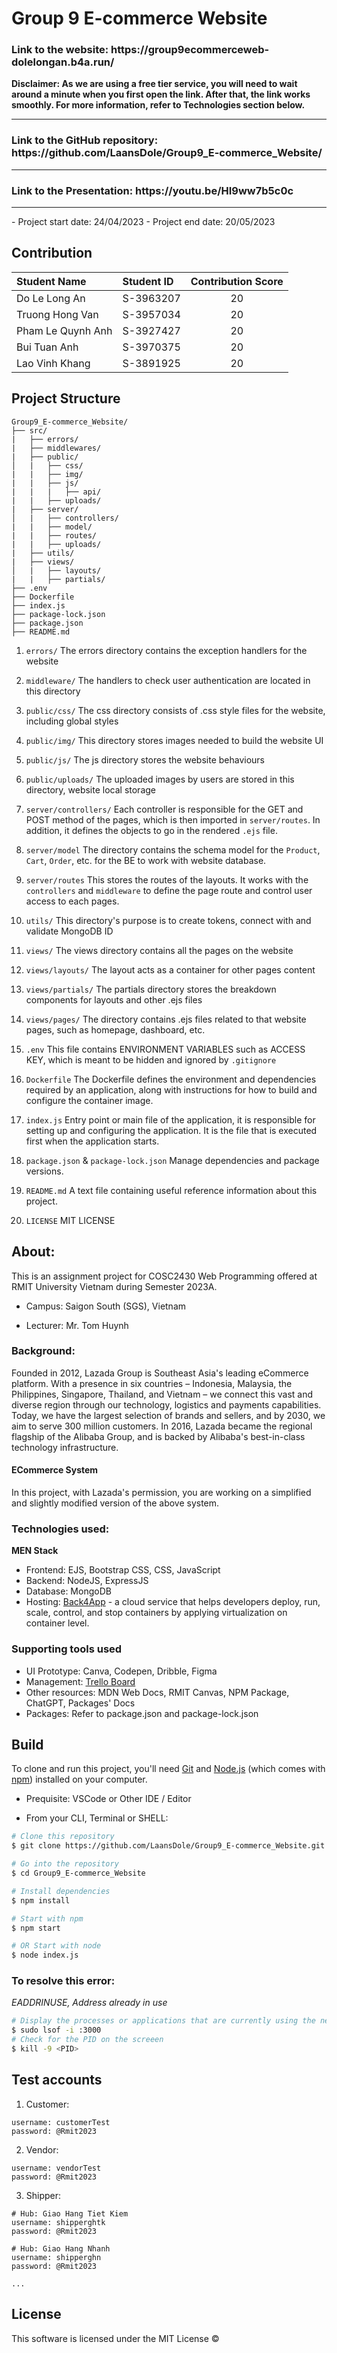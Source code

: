 # Group 9 E-commerce Website
<h3>Link to the website: https://group9ecommerceweb-dolelongan.b4a.run/</h3>
<strong>Disclaimer: As we are using a free tier service, you will need to wait around a minute when you first open the link. After that, the link works smoothly. For more information, refer to Technologies section below.</strong>
<hr>
<h3> Link to the GitHub repository: https://github.com/LaansDole/Group9_E-commerce_Website/ </h3>
<hr>
<h3>Link to the Presentation: https://youtu.be/HI9ww7b5c0c </h3>
<hr>
- Project start date: 24/04/2023
- Project end date: 20/05/2023

## Contribution

| Student Name      | Student ID | Contribution Score |
| :---------------- | :--------- | :----------------: |
| Do Le Long An     | S-3963207  |         20         |
| Truong Hong Van   | S-3957034  |         20         |
| Pham Le Quynh Anh | S-3927427  |         20         |
| Bui Tuan Anh      | S-3970375  |         20         |
| Lao Vinh Khang    | S-3891925  |         20         |

## Project Structure

```
Group9_E-commerce_Website/
├── src/
|   ├── errors/
|   ├── middlewares/
|   ├── public/
│   |   ├── css/
|   |   ├── img/
|   |   ├── js/
|   |   |   ├── api/
|   |   ├── uploads/
|   ├── server/
│   |   ├── controllers/
|   |   ├── model/
|   |   ├── routes/
|   |   ├── uploads/
|   ├── utils/
|   ├── views/
│   |   ├── layouts/
|   |   ├── partials/
├── .env
├── Dockerfile
├── index.js
├── package-lock.json
├── package.json
├── README.md
```

1. `errors/`
The errors directory contains the exception handlers for the website

2. `middleware/`
The handlers to check user authentication are located in this directory

3. `public/css/`
The css directory consists of .css style files for the website, including global styles

4. `public/img/`
This directory stores images needed to build the website UI

5. `public/js/`
The js directory stores the website behaviours

6. `public/uploads/`
The uploaded images by users are stored in this directory, website local storage

7. `server/controllers/`
Each controller is responsible for the GET and POST method of the pages, which is then imported in `server/routes`. In addition, it defines the objects to go in the rendered `.ejs` file.

8. `server/model`
The directory contains the schema model for the `Product`, `Cart`, `Order`, etc. for the BE to work with website database.

9. `server/routes` 
This stores the routes of the layouts. It works with the `controllers` and `middleware` to define the page route and control user access to each pages.

10. `utils/`
This directory's purpose is to create tokens, connect with and validate MongoDB ID

11. `views/`
The views directory contains all the pages on the website

12. `views/layouts/`
The layout acts as a container for other pages content

13. `views/partials/`
The partials directory stores the breakdown components for layouts and other .ejs files

14. `views/pages/`
The directory contains .ejs files related to that website pages, such as homepage, dashboard, etc.

15. `.env`
This file contains ENVIRONMENT VARIABLES such as ACCESS KEY, which is meant to be hidden and ignored by `.gitignore`

16. `Dockerfile`
The Dockerfile defines the environment and dependencies required by an application, along with instructions for how to build and configure the container image.

17. `index.js`
Entry point or main file of the application, it is responsible for setting up and configuring the application. It is the file that is executed first when the application starts.

18. `package.json` & `package-lock.json`
Manage dependencies and package versions.

19. `README.md`
A text file containing useful reference information about this project.

20. `LICENSE`
MIT LICENSE



## About:
This is an assignment project for COSC2430 Web Programming offered at RMIT University Vietnam during Semester 2023A.

- Campus: Saigon South (SGS), Vietnam

- Lecturer: Mr. Tom Huynh

### Background: 
Founded in 2012, Lazada Group is Southeast Asia's leading eCommerce platform. With a presence in six countries – Indonesia, Malaysia, the Philippines, Singapore, Thailand, and Vietnam – we connect this vast and diverse region through our technology, logistics and payments capabilities. Today, we have the largest selection of brands and sellers, and by 2030, we aim to serve 300 million customers. In 2016, Lazada became the regional flagship of the Alibaba Group, and is backed by Alibaba's best-in-class technology infrastructure.

#### ECommerce System

In this project, with Lazada's permission, you are working on a simplified and slightly modified version of the above system.

### Technologies used:

**MEN Stack**
- Frontend: EJS, Bootstrap CSS, CSS, JavaScript
- Backend: NodeJS, ExpressJS
- Database: MongoDB
- Hosting: [Back4App](https://containers.back4app.com/) - a cloud service that helps developers deploy, run, scale, control, and stop containers by applying virtualization on container level.

### Supporting tools used

- UI Prototype: Canva, Codepen, Dribble, Figma
- Management: [Trello Board](https://trello.com/invite/b/YPDCAFvR/ATTI3c6171182322837ae156161a1d76826bB17C326E/fullstack-web-project)
- Other resources: MDN Web Docs, RMIT Canvas, NPM Package, ChatGPT, Packages' Docs
- Packages: Refer to package.json and package-lock.json

## Build

To clone and run this project, you'll need [Git](https://git-scm.com) and [Node.js](https://nodejs.org/en/download/) (which comes with [npm](https://npmjs.com)) installed on your computer. 

- Prequisite: VSCode or Other IDE / Editor

- From your CLI, Terminal or SHELL:

```bash
# Clone this repository
$ git clone https://github.com/LaansDole/Group9_E-commerce_Website.git

# Go into the repository
$ cd Group9_E-commerce_Website

# Install dependencies
$ npm install

# Start with npm
$ npm start

# OR Start with node
$ node index.js
```
### To resolve this error: 
<i>EADDRINUSE, Address already in use</i>
```bash
# Display the processes or applications that are currently using the network port 3000
$ sudo lsof -i :3000
# Check for the PID on the screeen
$ kill -9 <PID>
```

## Test accounts
1. Customer:
```
username: customerTest
password: @Rmit2023
```
2. Vendor:
```
username: vendorTest
password: @Rmit2023
```
3. Shipper:
```
# Hub: Giao Hang Tiet Kiem
username: shipperghtk
password: @Rmit2023

# Hub: Giao Hang Nhanh
username: shipperghn
password: @Rmit2023

...
```

## License

This software is licensed under the MIT License ©


